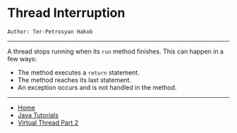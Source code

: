 # Thread Interruption

```
Author: Ter-Petrosyan Hakob
```

---

A thread stops running when its `run` method finishes. This can happen in a few ways:

- The method executes a `return` statement.
- The method reaches its last statement.
- An exception occurs and is not handled in the method.

---

- [Home](./../../README.md)
- [Java Tutorials](./../tutorials.md)
- [Virtual Thread Part 2](./4_Virtual_Thread_Part2.md)